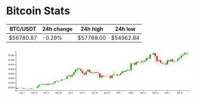 # Bitcoin Stats

BTC/USDT|24h change|24h high|24h low|
|---|---|---|---|
|$56780.87|-0.29%|$57768.00|$54962.84|

<img src="./chart.svg">
